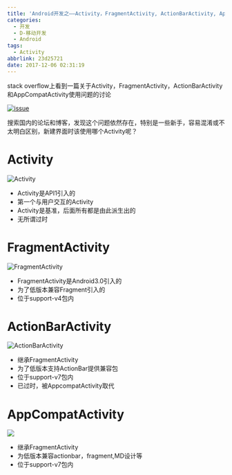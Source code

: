 ```yaml
---
title: 'Android开发之——Activity，FragmentActivity, ActionBarActivity, AppCompatActivity'
categories:
  - 开发
  - D-移动开发
  - Android
tags:
  - Activity
abbrlink: 23d25721
date: 2017-12-06 02:31:19
---
```

stack overflow上看到一篇关于Activity，FragmentActivity，ActionBarActivity和AppCompatActivity使用问题的讨论     

[![issue][1]][2]  
<!--more-->
搜索国内的论坛和博客，发现这个问题依然存在，特别是一些新手，容易混淆或不太明白区别，新建界面时该使用哪个Activity呢？

# Activity  
![Activity][3]    

- Activity是API1引入的
- 第一个与用户交互的Activity
- Activity是基准，后面所有都是由此派生出的
- 无所谓过时   

# FragmentActivity  
![FragmentActivity][4]

- FragmentActivity是Android3.0引入的
- 为了低版本兼容Fragment引入的
- 位于support-v4包内

# ActionBarActivity
![ActionBarActivity][5]  

- 继承FragmentActivity
- 为了低版本支持ActionBar提供兼容包
- 位于support-v7包内
- 已过时，被AppcompatActivity取代

# AppCompatActivity  
![][6]

- 继承FragmentActivity
- 为低版本兼容actionbar，fragment,MD设计等
- 位于support-v7包内





[1]: https://fastly.jsdelivr.net/gh/PGzxc/CDN@master/blog-image/android-activity-isue.png
[2]: https://stackoverflow.com/questions/31297246/activity-appcompatactivity-fragmentactivity-and-actionbaractivity-when-to-us#  
[3]: https://fastly.jsdelivr.net/gh/PGzxc/CDN@master/blog-image/android-Activity.png
[4]: https://fastly.jsdelivr.net/gh/PGzxc/CDN@master/blog-image/android-FragmentActivity.png
[5]: https://fastly.jsdelivr.net/gh/PGzxc/CDN@master/blog-image/android-ActionBarActivity.png
[6]: https://fastly.jsdelivr.net/gh/PGzxc/CDN@master/blog-image/android-AppCompatActivity.png